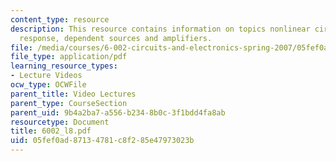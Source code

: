 ```yaml
---
content_type: resource
description: This resource contains information on topics nonlinear circuits, linear
  response, dependent sources and amplifiers.
file: /media/courses/6-002-circuits-and-electronics-spring-2007/05fef0ad87134781c8f285e47973023b_6002_l8.pdf
file_type: application/pdf
learning_resource_types:
- Lecture Videos
ocw_type: OCWFile
parent_title: Video Lectures
parent_type: CourseSection
parent_uid: 9b4a2ba7-a556-b234-8b0c-3f1bdd4fa8ab
resourcetype: Document
title: 6002_l8.pdf
uid: 05fef0ad-8713-4781-c8f2-85e47973023b
---
```

